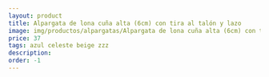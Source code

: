 ```yaml
---
layout: product
title: Alpargata de lona cuña alta (6cm) con tira al talón y lazo 
image: img/productos/alpargatas/Alpargata de lona cuña alta (6cm) con tira al talón y lazo =37 =azul celeste beige zzz.webp
price: 37 
tags: azul celeste beige zzz
description: 
order: -1
---
```

